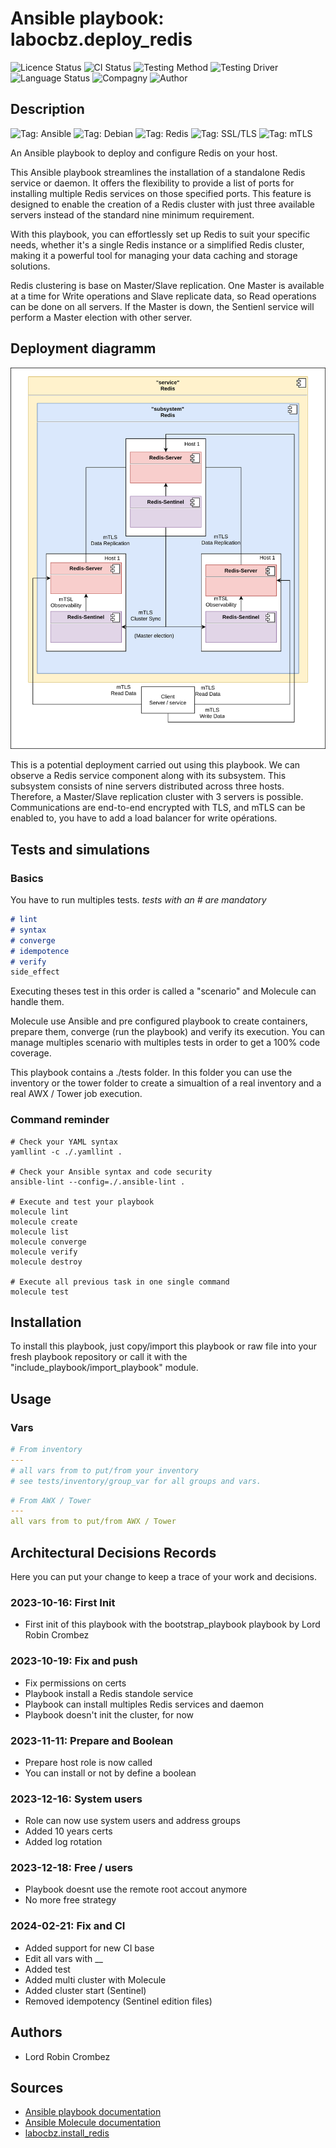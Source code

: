 # Ansible playbook: labocbz.deploy_redis

![Licence Status](https://img.shields.io/badge/licence-MIT-brightgreen)
![CI Status](https://img.shields.io/badge/CI-success-brightgreen)
![Testing Method](https://img.shields.io/badge/Testing%20Method-Ansible%20Molecule-blueviolet)
![Testing Driver](https://img.shields.io/badge/Testing%20Driver-docker-blueviolet)
![Language Status](https://img.shields.io/badge/language-Ansible-red)
![Compagny](https://img.shields.io/badge/Compagny-Labo--CBZ-blue)
![Author](https://img.shields.io/badge/Author-Lord%20Robin%20Crombez-blue)

## Description

![Tag: Ansible](https://img.shields.io/badge/Tech-Ansible-orange)
![Tag: Debian](https://img.shields.io/badge/Tech-Debian-orange)
![Tag: Redis](https://img.shields.io/badge/Tech-Redis-orange)
![Tag: SSL/TLS](https://img.shields.io/badge/Tech-SSL%2FTLS-orange)
![Tag: mTLS](https://img.shields.io/badge/Tech-mTLS-orange)

An Ansible playbook to deploy and configure Redis on your host.

This Ansible playbook streamlines the installation of a standalone Redis service or daemon. It offers the flexibility to provide a list of ports for installing multiple Redis services on those specified ports. This feature is designed to enable the creation of a Redis cluster with just three available servers instead of the standard nine minimum requirement.

With this playbook, you can effortlessly set up Redis to suit your specific needs, whether it's a single Redis instance or a simplified Redis cluster, making it a powerful tool for managing your data caching and storage solutions.

Redis clustering is base on Master/Slave replication. One Master is available at a time for Write operations and Slave replicate data, so Read operations can be done on all servers. If the Master is down, the Sentienl service will perform a Master election with other server.

## Deployment diagramm

![](./assets/Ansible-Playbook-Labocbz-Deploy-Redis.drawio.svg)

This is a potential deployment carried out using this playbook. We can observe a Redis service component along with its subsystem. This subsystem consists of nine servers distributed across three hosts. Therefore, a Master/Slave replication cluster with 3 servers is possible. Communications are end-to-end encrypted with TLS, and mTLS can be enabled to, you have to add a load balancer for write opérations.

## Tests and simulations

### Basics

You have to run multiples tests. *tests with an # are mandatory*

```MARKDOWN
# lint
# syntax
# converge
# idempotence
# verify
side_effect
```

Executing theses test in this order is called a "scenario" and Molecule can handle them.

Molecule use Ansible and pre configured playbook to create containers, prepare them, converge (run the playbook) and verify its execution.
You can manage multiples scenario with multiples tests in order to get a 100% code coverage.

This playbook contains a ./tests folder. In this folder you can use the inventory or the tower folder to create a simualtion of a real inventory and a real AWX / Tower job execution.

### Command reminder

```SHELL
# Check your YAML syntax
yamllint -c ./.yamllint .

# Check your Ansible syntax and code security
ansible-lint --config=./.ansible-lint .

# Execute and test your playbook
molecule lint
molecule create
molecule list
molecule converge
molecule verify
molecule destroy

# Execute all previous task in one single command
molecule test
```

## Installation

To install this playbook, just copy/import this playbook or raw file into your fresh playbook repository or call it with the "include_playbook/import_playbook" module.

## Usage

### Vars

```YAML
# From inventory
---
# all vars from to put/from your inventory
# see tests/inventory/group_var for all groups and vars.
```

```YAML
# From AWX / Tower
---
all vars from to put/from AWX / Tower
```

## Architectural Decisions Records

Here you can put your change to keep a trace of your work and decisions.

### 2023-10-16: First Init

* First init of this playbook with the bootstrap_playbook playbook by Lord Robin Crombez

### 2023-10-19: Fix and push

* Fix permissions on certs
* Playbook install a Redis standole service
* Playbook can install multiples Redis services and daemon
* Playbook doesn't init the cluster, for now

### 2023-11-11: Prepare and Boolean

* Prepare host role is now called
* You can install or not by define a boolean

### 2023-12-16: System users

* Role can now use system users and address groups
* Added 10 years certs
* Added log rotation

### 2023-12-18: Free / users

* Playbook doesnt use the remote root accout anymore
* No more free strategy

### 2024-02-21: Fix and CI

* Added support for new CI base
* Edit all vars with __
* Added test
* Added multi cluster with Molecule
* Added cluster start (Sentinel)
* Removed idempotency (Sentinel edition files)

## Authors

* Lord Robin Crombez

## Sources

* [Ansible playbook documentation](https://docs.ansible.com/ansible/latest/playbook_guide/playbooks_reuse_playbooks.html)
* [Ansible Molecule documentation](https://molecule.readthedocs.io/)
* [labocbz.install_redis](https://github.com/CBZ-D-velop/Ansible-Role-Labocbz-Install-Redis.git)
